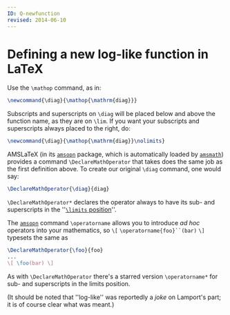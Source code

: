 ```yaml
---
ID: Q-newfunction
revised: 2014-06-10
---
```

# Defining a new log-like function in LaTeX

Use the `\mathop` command, as in:
```latex
\newcommand{\diag}{\mathop{\mathrm{diag}}}
```

Subscripts and superscripts on `\diag` will be placed below and
above the function name, as they are on
`\lim`.  If you want your subscripts and superscripts always placed
to the right, do:
```latex
\newcommand{\diag}{\mathop{\mathrm{diag}}\nolimits}
```

AMSLaTeX (in its [`amsopn`](https://ctan.org/pkg/amsopn) package, which is automatically
loaded by [`amsmath`](https://ctan.org/pkg/amsmath)) provides a command
`\DeclareMathOperator` that takes does the same job as the first
definition above.  To create our original `\diag` command, one would
say:
```latex
\DeclareMathOperator{\diag}{diag}
```
`\DeclareMathOperator*` declares the operator always to have its
sub- and superscripts in the 
''[`\limits` position](FAQ-limits.md)''.

The [`amsopn`](https://ctan.org/pkg/amsopn) command `\operatorname` allows you to
introduce _ad hoc_ operators into your mathematics, so
  `\[` `\operatorname{foo}``(bar)` `\]`
typesets the same as
```latex
\DeclareMathOperator{\foo}{foo}
...
\[ \foo(bar) \]
```
As with `\DeclareMathOperator` there's a starred version
`\operatorname*` for sub- and superscripts in the limits position.

(It should be noted that ''log-like'' was reportedly a _joke_ on
Lamport's part; it is of course clear what was meant.)

